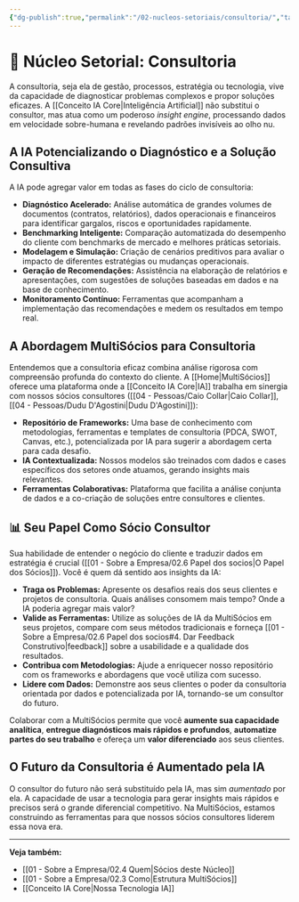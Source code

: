```yaml
---
{"dg-publish":true,"permalink":"/02-nucleos-setoriais/consultoria/","tags":["nucleus","consultoria","advisory","process-optimization","strategy","ai-applications"],"noteIcon":""}
---
```



# 🧭 Núcleo Setorial: Consultoria

A consultoria, seja ela de gestão, processos, estratégia ou tecnologia, vive da capacidade de diagnosticar problemas complexos e propor soluções eficazes. A [[Conceito IA Core\|Inteligência Artificial]] não substitui o consultor, mas atua como um poderoso *insight engine*, processando dados em velocidade sobre-humana e revelando padrões invisíveis ao olho nu.

## A IA Potencializando o Diagnóstico e a Solução Consultiva

A IA pode agregar valor em todas as fases do ciclo de consultoria:

*   **Diagnóstico Acelerado:** Análise automática de grandes volumes de documentos (contratos, relatórios), dados operacionais e financeiros para identificar gargalos, riscos e oportunidades rapidamente.
*   **Benchmarking Inteligente:** Comparação automatizada do desempenho do cliente com benchmarks de mercado e melhores práticas setoriais.
*   **Modelagem e Simulação:** Criação de cenários preditivos para avaliar o impacto de diferentes estratégias ou mudanças operacionais.
*   **Geração de Recomendações:** Assistência na elaboração de relatórios e apresentações, com sugestões de soluções baseadas em dados e na base de conhecimento.
*   **Monitoramento Contínuo:** Ferramentas que acompanham a implementação das recomendações e medem os resultados em tempo real.

## A Abordagem MultiSócios para Consultoria

Entendemos que a consultoria eficaz combina análise rigorosa com compreensão profunda do contexto do cliente. A [[Home\|MultiSócios]] oferece uma plataforma onde a [[Conceito IA Core\|IA]] trabalha em sinergia com nossos sócios consultores ([[04 - Pessoas/Caio Collar\|Caio Collar]], [[04 - Pessoas/Dudu D'Agostini\|Dudu D'Agostini]]):

*   **Repositório de Frameworks:** Uma base de conhecimento com metodologias, ferramentas e templates de consultoria (PDCA, SWOT, Canvas, etc.), potencializada por IA para sugerir a abordagem certa para cada desafio.
*   **IA Contextualizada:** Nossos modelos são treinados com dados e cases específicos dos setores onde atuamos, gerando insights mais relevantes.
*   **Ferramentas Colaborativas:** Plataforma que facilita a análise conjunta de dados e a co-criação de soluções entre consultores e clientes.

## 📊 Seu Papel Como Sócio Consultor

Sua habilidade de entender o negócio do cliente e traduzir dados em estratégia é crucial ([[01 - Sobre a Empresa/02.6 Papel dos socios\|O Papel dos Sócios]]). Você é quem dá sentido aos insights da IA:

*   **Traga os Problemas:** Apresente os desafios reais dos seus clientes e projetos de consultoria. Quais análises consomem mais tempo? Onde a IA poderia agregar mais valor?
*   **Valide as Ferramentas:** Utilize as soluções de IA da MultiSócios em seus projetos, compare com seus métodos tradicionais e forneça [[01 - Sobre a Empresa/02.6 Papel dos socios#4. Dar Feedback Construtivo\|feedback]] sobre a usabilidade e a qualidade dos resultados.
*   **Contribua com Metodologias:** Ajude a enriquecer nosso repositório com os frameworks e abordagens que você utiliza com sucesso.
*   **Lidere com Dados:** Demonstre aos seus clientes o poder da consultoria orientada por dados e potencializada por IA, tornando-se um consultor do futuro.

Colaborar com a MultiSócios permite que você **aumente sua capacidade analítica**, **entregue diagnósticos mais rápidos e profundos**, **automatize partes do seu trabalho** e ofereça um **valor diferenciado** aos seus clientes.

## O Futuro da Consultoria é Aumentado pela IA

O consultor do futuro não será substituído pela IA, mas sim *aumentado* por ela. A capacidade de usar a tecnologia para gerar insights mais rápidos e precisos será o grande diferencial competitivo. Na MultiSócios, estamos construindo as ferramentas para que nossos sócios consultores liderem essa nova era.

---
**Veja também:**
*   [[01 - Sobre a Empresa/02.4 Quem\|Sócios deste Núcleo]]
*   [[01 - Sobre a Empresa/02.3 Como\|Estrutura MultiSócios]]
*   [[Conceito IA Core\|Nossa Tecnologia IA]]

